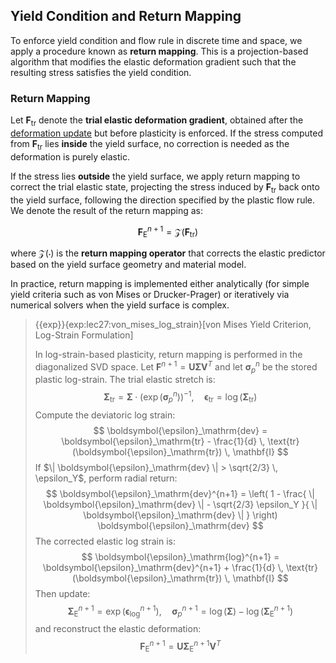 ## Yield Condition and Return Mapping

To enforce yield condition and flow rule in discrete time and space, we apply a procedure known as **return mapping**. This is a projection-based algorithm that modifies the elastic deformation gradient such that the resulting stress satisfies the yield condition.

### Return Mapping

Let $\mathbf{F}_\mathrm{tr}$ denote the **trial elastic deformation gradient**, obtained after the [deformation update](src/lec26.4-particle_state_update.md) but before plasticity is enforced. If the stress computed from $\mathbf{F}_\mathrm{tr}$ lies **inside** the yield surface, no correction is needed as the deformation is purely elastic.

If the stress lies **outside** the yield surface, we apply return mapping to correct the trial elastic state, projecting the stress induced by $\mathbf{F}_{\mathrm{tr}}$ back onto the yield surface, following the direction specified by the plastic flow rule. We denote the result of the return mapping as:

$$
\mathbf{F}_\mathrm{E}^{n+1} = \mathcal{Z}(\mathbf{F}_\mathrm{tr})
$$

where $\mathcal{Z}(\cdot)$ is the **return mapping operator** that corrects the elastic predictor based on the yield surface geometry and material model.

In practice, return mapping is implemented either analytically (for simple yield criteria such as von Mises or Drucker-Prager) or iteratively via numerical solvers when the yield surface is complex.

> {{exp}}{exp:lec27:von_mises_log_strain}[von Mises Yield Criterion, Log-Strain Formulation]
>
> In log-strain-based plasticity, return mapping is performed in the diagonalized SVD space. Let $\mathbf{F}^{n+1} = \mathbf{U} \boldsymbol{\Sigma} \mathbf{V}^T$ and let $\boldsymbol{\sigma}_p^n$ be the stored plastic log-strain. The trial elastic stretch is:
> $$
\boldsymbol{\Sigma}_\mathrm{tr} = \boldsymbol{\Sigma} \cdot \left( \exp(\boldsymbol{\sigma}_p^n) \right)^{-1}, \quad
\boldsymbol{\epsilon}_\mathrm{tr} = \log(\boldsymbol{\Sigma}_\mathrm{tr})
$$
> Compute the deviatoric log strain:
> $$
\boldsymbol{\epsilon}_\mathrm{dev} = \boldsymbol{\epsilon}_\mathrm{tr} - \frac{1}{d} \, \text{tr}(\boldsymbol{\epsilon}_\mathrm{tr}) \, \mathbf{I}
$$
> If $\| \boldsymbol{\epsilon}_\mathrm{dev} \| > \sqrt{2/3} \, \epsilon_Y$, perform radial return:
> $$
\boldsymbol{\epsilon}_\mathrm{dev}^{n+1} = \left( 1 - \frac{ \| \boldsymbol{\epsilon}_\mathrm{dev} \| - \sqrt{2/3} \epsilon_Y }{ \| \boldsymbol{\epsilon}_\mathrm{dev} \| } \right) \boldsymbol{\epsilon}_\mathrm{dev}
$$
> The corrected elastic log strain is:
> $$
\boldsymbol{\epsilon}_\mathrm{log}^{n+1} = \boldsymbol{\epsilon}_\mathrm{dev}^{n+1} + \frac{1}{d} \, \text{tr}(\boldsymbol{\epsilon}_\mathrm{tr}) \, \mathbf{I}
$$
> Then update:
> $$
\boldsymbol{\Sigma}_\mathrm{E}^{n+1} = \exp(\boldsymbol{\epsilon}_\mathrm{log}^{n+1}), \quad
\boldsymbol{\sigma}_p^{n+1} = \log(\boldsymbol{\Sigma}) - \log(\boldsymbol{\Sigma}_\mathrm{E}^{n+1})
$$
> and reconstruct the elastic deformation:
> $$
\mathbf{F}_\mathrm{E}^{n+1} = \mathbf{U} \boldsymbol{\Sigma}_\mathrm{E}^{n+1} \mathbf{V}^T
$$